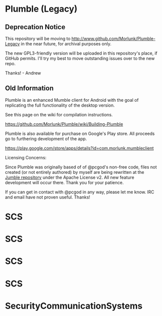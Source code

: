 Plumble (Legacy)
=======

Deprecation Notice
------------------------
This repository will be moving to http://www.github.com/Morlunk/Plumble-Legacy in the near future, for archival purposes only.

The new GPL3-friendly version will be uploaded in this repository's place, if GitHub permits. I'll try my best to move outstanding issues over to the new repo.

Thanks! - Andrew

Old Information
------------------------

Plumble is an enhanced Mumble client for Android with the goal of replicating the full functionality of the desktop version.

See this page on the wiki for compilation instructions.

https://github.com/Morlunk/Plumble/wiki/Building-Plumble

Plumble is also available for purchase on Google's Play store. All proceeds go to furthering development of the app.

https://play.google.com/store/apps/details?id=com.morlunk.mumbleclient

Licensing Concerns:

Since Plumble was originally based of of @pcgod's non-free code, files not created (or not entirely authored) by myself are being rewritten at the [Jumble repository](https://www.github.com/Morlunk/Jumble) under the Apache License v2. All new feature development will occur there. Thank you for your patience.

If you can get in contact with @pcgod in any way, please let me know. IRC and email have not proven useful. Thanks!
# SCS
# SCS
# SCS
# SCS
# SecurityCommunicationSystems
